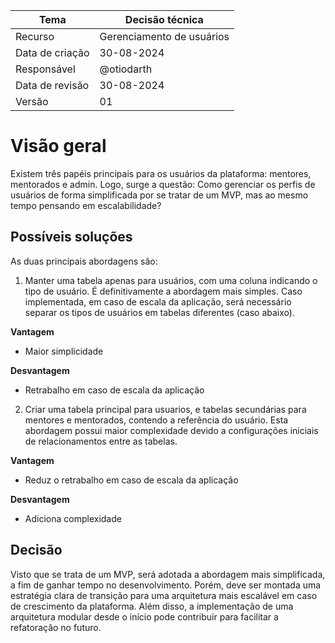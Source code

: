 | Tema            | Decisão técnica           |
| --------------- | ------------------------- |
| Recurso         | Gerenciamento de usuários |
| Data de criação | 30-08-2024                |
| Responsável     | @otiodarth                |
| Data de revisão | 30-08-2024                |
| Versão          | 01                        |

# Visão geral

Existem três papéis principais para os usuários da plataforma: mentores, mentorados e admin. Logo, surge a questão:
Como gerenciar os perfis de usuários de forma simplificada por se tratar de um MVP, mas ao mesmo tempo pensando em escalabilidade?

## Possíveis soluções

As duas principais abordagens são:

1. Manter uma tabela apenas para usuários, com uma coluna indicando o tipo de usuário. É definitivamente a abordagem mais simples. Caso implementada, em caso de escala da aplicação, será necessário separar os tipos de usuários em tabelas diferentes (caso abaixo).

**Vantagem**

- Maior simplicidade

**Desvantagem**

- Retrabalho em caso de escala da aplicação

2. Criar uma tabela principal para usuarios, e tabelas secundárias para mentores e mentorados, contendo a referência do usuário. Esta abordagem possui maior complexidade devido a configurações iniciais de relacionamentos entre as tabelas.

**Vantagem**

- Reduz o retrabalho em caso de escala da aplicação

**Desvantagem**

- Adiciona complexidade

## Decisão

Visto que se trata de um MVP, será adotada a abordagem mais simplificada, a fim de ganhar tempo no desenvolvimento.
Porém, deve ser montada uma estratégia clara de transição para uma arquitetura mais escalável em caso de crescimento da plataforma.
Além disso, a implementação de uma arquitetura modular desde o início pode contribuir para facilitar a refatoração no futuro.

